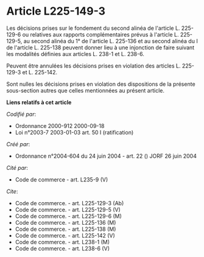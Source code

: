 # Article L225-149-3

Les décisions prises sur le fondement du second alinéa de l'article L. 225-129-6 ou relatives aux rapports complémentaires
prévus à l'article L. 225-129-5, au second alinéa du 1° de l'article L. 225-136 et au second alinéa du I de l'article L.
225-138 peuvent donner lieu à une injonction de faire suivant les modalités définies aux articles L. 238-1 et L. 238-6.

Peuvent être annulées les décisions prises en violation des articles L. 225-129-3 et L. 225-142.

Sont nulles les décisions prises en violation des dispositions de la présente sous-section autres que celles mentionnées au
présent article.

**Liens relatifs à cet article**

_Codifié par_:

  - Ordonnance 2000-912 2000-09-18
  - Loi n°2003-7 2003-01-03 art. 50 I (ratification)

_Créé par_:

  - Ordonnance n°2004-604 du 24 juin 2004 - art. 22 () JORF 26 juin 2004

_Cité par_:

  - Code de commerce - art. L235-9 (V)

_Cite_:

  - Code de commerce. - art. L225-129-3 (Ab)
  - Code de commerce. - art. L225-129-5 (V)
  - Code de commerce. - art. L225-129-6 (M)
  - Code de commerce. - art. L225-136 (M)
  - Code de commerce. - art. L225-138 (M)
  - Code de commerce. - art. L225-142 (V)
  - Code de commerce. - art. L238-1 (M)
  - Code de commerce. - art. L238-6 (V)
